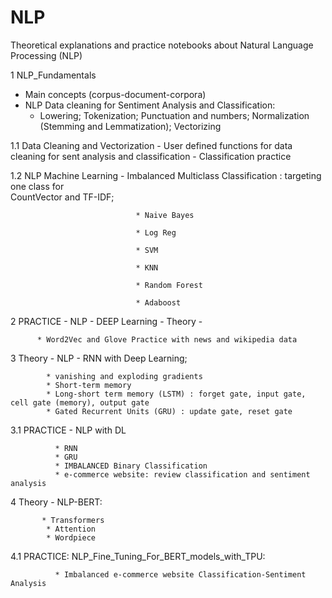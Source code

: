 # NLP
Theoretical explanations and practice notebooks about Natural Language Processing (NLP)

1 NLP_Fundamentals
  
   - Main concepts (corpus-document-corpora)
   - NLP Data cleaning for Sentiment Analysis and Classification: 
        - Lowering; Tokenization; Punctuation and numbers; Normalization (Stemming and Lemmatization); Vectorizing
  
1.1 Data Cleaning and Vectorization
    - User defined functions for data cleaning for sent analysis and classification 
    - Classification practice

1.2  NLP Machine Learning - Imbalanced Multiclass Classification : targeting one class for  
                            CountVector and TF-IDF;
                            
                                * Naive Bayes
                                
                                * Log Reg
                                
                                * SVM
                                
                                * KNN
                                
                                * Random Forest
                                
                                * Adaboost
                                
2 PRACTICE - NLP -  DEEP Learning - Theory - 

          * Word2Vec and Glove Practice with news and wikipedia data

3 Theory - NLP - RNN with Deep Learning;
            
            * vanishing and exploding gradients
            * Short-term memory
            * Long-short term memory (LSTM) : forget gate, input gate, cell gate (memory), output gate
            * Gated Recurrent Units (GRU) : update gate, reset gate

3.1 PRACTICE - NLP with DL 
              
              * RNN 
              * GRU 
              * IMBALANCED Binary Classification 
              * e-commerce website: review classification and sentiment analysis

4 Theory - NLP-BERT: 
           
           * Transformers 
            * Attention 
            * Wordpiece

4.1 PRACTICE: NLP_Fine_Tuning_For_BERT_models_with_TPU: 
              
              * Imbalanced e-commerce website Classification-Sentiment Analysis
